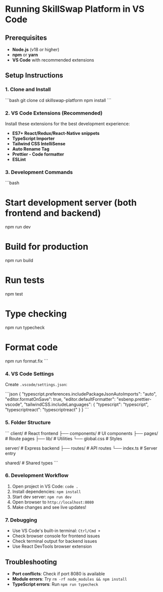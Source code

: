 # Running SkillSwap Platform in VS Code

## Prerequisites

- **Node.js** (v18 or higher)
- **npm** or **yarn**
- **VS Code** with recommended extensions

## Setup Instructions

### 1. Clone and Install

\`\`\`bash
git clone <your-repo-url>
cd skillswap-platform
npm install
\`\`\`

### 2. VS Code Extensions (Recommended)

Install these extensions for the best development experience:

- **ES7+ React/Redux/React-Native snippets**
- **TypeScript Importer**
- **Tailwind CSS IntelliSense**
- **Auto Rename Tag**
- **Prettier - Code formatter**
- **ESLint**

### 3. Development Commands

\`\`\`bash
# Start development server (both frontend and backend)
npm run dev

# Build for production
npm run build

# Run tests
npm test

# Type checking
npm run typecheck

# Format code
npm run format.fix
\`\`\`

### 4. VS Code Settings

Create `.vscode/settings.json`:

\`\`\`json
{
  "typescript.preferences.includePackageJsonAutoImports": "auto",
  "editor.formatOnSave": true,
  "editor.defaultFormatter": "esbenp.prettier-vscode",
  "tailwindCSS.includeLanguages": {
    "typescript": "typescript",
    "typescriptreact": "typescriptreact"
  }
}
\`\`\`

### 5. Folder Structure

\`\`\`
client/           # React frontend
├── components/   # UI components
├── pages/        # Route pages
├── lib/          # Utilities
└── global.css    # Styles

server/           # Express backend
├── routes/       # API routes
└── index.ts      # Server entry

shared/           # Shared types
\`\`\`

### 6. Development Workflow

1. Open project in VS Code: `code .`
2. Install dependencies: `npm install`
3. Start dev server: `npm run dev`
4. Open browser to `http://localhost:8080`
5. Make changes and see live updates!

### 7. Debugging

- Use VS Code's built-in terminal: `Ctrl/Cmd + `
- Check browser console for frontend issues
- Check terminal output for backend issues
- Use React DevTools browser extension

## Troubleshooting

- **Port conflicts**: Check if port 8080 is available
- **Module errors**: Try `rm -rf node_modules && npm install`
- **TypeScript errors**: Run `npm run typecheck`
